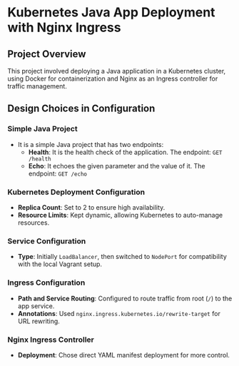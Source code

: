 # Kubernetes Java App Deployment with Nginx Ingress

## Project Overview
This project involved deploying a Java application in a Kubernetes cluster, using Docker for containerization and Nginx as an Ingress controller for traffic management.


## Design Choices in Configuration

### Simple Java Project
- It is a simple Java project that has two endpoints:
    - **Health**: It is the health check of the application. The endpoint: `GET /health`
    - **Echo**: It echoes the given parameter and the value of it. The endpoint: `GET /echo`

### Kubernetes Deployment Configuration
- **Replica Count**: Set to 2 to ensure high availability.
- **Resource Limits**: Kept dynamic, allowing Kubernetes to auto-manage resources.

### Service Configuration
- **Type**: Initially `LoadBalancer`, then switched to `NodePort` for compatibility with the local Vagrant setup.

### Ingress Configuration
- **Path and Service Routing**: Configured to route traffic from root (`/`) to the app service.
- **Annotations**: Used `nginx.ingress.kubernetes.io/rewrite-target` for URL rewriting.

### Nginx Ingress Controller
- **Deployment**: Chose direct YAML manifest deployment for more control.
